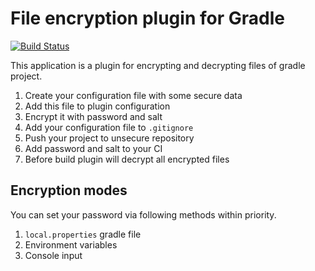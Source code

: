 # File encryption plugin for Gradle

[![Build Status](https://travis-ci.com/CherryPerry/GradleFileSimpleEncrypt.svg?branch=master)](https://travis-ci.com/CherryPerry/GradleFileSimpleEncrypt)

This application is a plugin for encrypting and decrypting files of gradle project.

1. Create your configuration file with some secure data
1. Add this file to plugin configuration
1. Encrypt it with password and salt
1. Add your configuration file to ```.gitignore```
1. Push your project to unsecure repository
1. Add password and salt to your CI
1. Before build plugin will decrypt all encrypted files

## Encryption modes

You can set your password via following methods within priority.
1. ```local.properties``` gradle file
2. Environment variables
3. Console input